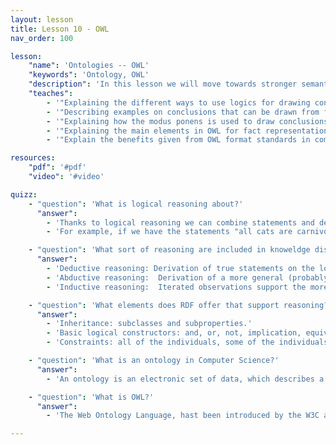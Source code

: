 ```yaml
---
layout: lesson
title: Lesson 10 - OWL
nav_order: 100

lesson:
    "name": 'Ontologies -- OWL' 
    "keywords": 'Ontology, OWL' 
    "description": 'In this lesson we will move towards stronger semantics support with the introduction to reasoning, ontologies and OWL --- the Web Ontology Language'
    "teaches": 
        - '"Explaining the different ways to use logics for drawing conclusions from facts (i.e. fact representations)"'
        - '"Describing examples on conclusions that can be drawn from facts"'
        - '"Explaining how the modus ponens is used to draw conclusions from existing data"' 
        - '"Explaining the main elements in OWL for fact representations"'
        - '"Explain the benefits given from OWL format standards in comparison to the RDF representation of data"'

resources:
    "pdf": '#pdf'
    "video": '#video'

quizz:
    - "question": 'What is logical reasoning about?'
      "answer":   
        - 'Thanks to logical reasoning we can combine statements and derive facts from it.'
        - 'For example, if we have the statements "all cats are carnivores", "carnivores eat meat", "mice contain meat", we can conclude/derive that "(at least some) cats eat mice".'

    - "question": 'What sort of reasoning are included in knoweldge discovery?'
      "answer": 
        - 'Deductive reasoning: Derivation of true statements on the logical combination ofknown true statements (aka.  formal logics).'
        - 'Abductive reasoning:  Derivation of a more general (probably) true statement fromtrue observations in combination with background knowledge (i.e. expectation,aka. informal logics).'
        - 'Inductive reasoning:  Iterated observations support the more general statement(generalization derivation; caution:  the more general statement could still bewrong).'

    - "question": 'What elements does RDF offer that support reasoning?'
      "answer": 
        - 'Inheritance: subclasses and subproperties.'
        - 'Basic logical constructors: and, or, not, implication, equivalence.'
        - 'Constraints: all of the individuals, some of the individuals, at most X, etc.'

    - "question": 'What is an ontology in Computer Science?'
      "answer": 
        - 'An ontology is an electronic set of data, which describes a piece of reality.'

    - "question": 'What is OWL?'
      "answer": 
        - 'The Web Ontology Language, hast been introduced by the W3C as the standardfor the description of ontologies.'

---
```

